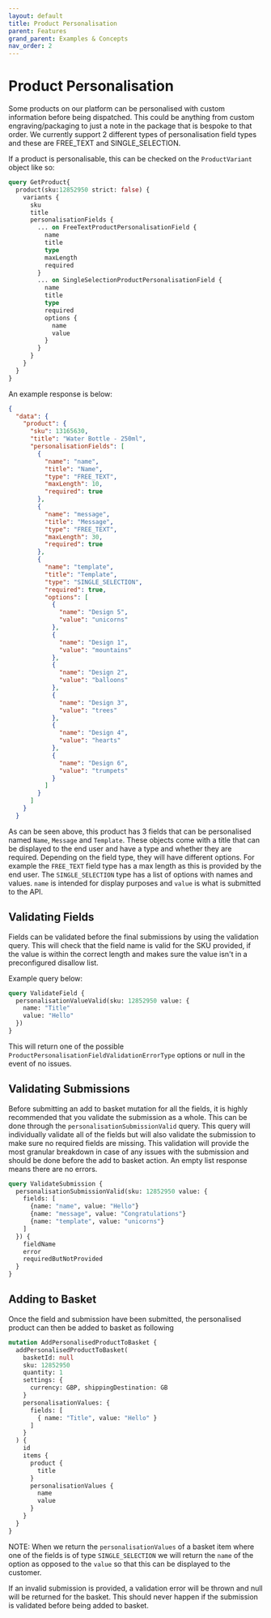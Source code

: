```yaml
---
layout: default
title: Product Personalisation
parent: Features
grand_parent: Examples & Concepts
nav_order: 2
---
```


# Product Personalisation

Some products on our platform can be personalised with custom information before being dispatched. This could be anything from custom engraving/packaging to just a note in the package that is bespoke to that order.
We currently support 2 different types of personalisation field types and these are FREE_TEXT and SINGLE_SELECTION.

If a product is personalisable, this can be checked on the `ProductVariant` object like so:

```graphql
query GetProduct{
  product(sku:12852950 strict: false) {
    variants {
      sku
      title
      personalisationFields {
        ... on FreeTextProductPersonalisationField {
          name
          title
          type
          maxLength
          required
        }
        ... on SingleSelectionProductPersonalisationField {
          name
          title
          type
          required
          options {
            name
            value
          }
        }
      }
    }
  }
}
```

An example response is below:
```json
{
  "data": {
    "product": {
      "sku": 13165630,
      "title": "Water Bottle - 250ml",
      "personalisationFields": [
        {
          "name": "name",
          "title": "Name",
          "type": "FREE_TEXT",
          "maxLength": 10,
          "required": true
        },
        {
          "name": "message",
          "title": "Message",
          "type": "FREE_TEXT",
          "maxLength": 30,
          "required": true
        },
        {
          "name": "template",
          "title": "Template",
          "type": "SINGLE_SELECTION",
          "required": true,
          "options": [
            {
              "name": "Design 5",
              "value": "unicorns"
            },
            {
              "name": "Design 1",
              "value": "mountains"
            },
            {
              "name": "Design 2",
              "value": "balloons"
            },
            {
              "name": "Design 3",
              "value": "trees"
            },
            {
              "name": "Design 4",
              "value": "hearts"
            },
            {
              "name": "Design 6",
              "value": "trumpets"
            }
          ]
        }
      ]
    }
  }
```

As can be seen above, this product has 3 fields that can be personalised named `Name`, `Message` and `Template`. These objects come with a title that can be displayed to the end user and have a type and whether they are required.
Depending on the field type, they will have different options. For example the `FREE_TEXT` field type has a max length as this is provided by the end user. The `SINGLE_SELECTION` type has a list of options with names and values. `name` is intended for display purposes and `value` is what is submitted to the API.

## Validating Fields
Fields can be validated before the final submissions by using the validation query. This will check that the field name is valid for the SKU provided, if the value is within the correct length and makes sure the value isn't in a preconfigured disallow list.

Example query below:
```graphql
query ValidateField {
  personalisationValueValid(sku: 12852950 value: {
    name: "Title"
    value: "Hello"
  })
}
```

This will return one of the possible `ProductPersonalisationFieldValidationErrorType` options or null in the event of no issues.

## Validating Submissions
Before submitting an add to basket mutation for all the fields, it is highly recommended that you validate the submission as a whole. This can be done through the `personalisationSubmissionValid` query. This query will individually validate all of the fields but will also validate the submission to make sure no required fields are missing.
This validation will provide the most granular breakdown in case of any issues with the submission and should be done before the add to basket action. An empty list response means there are no errors.

```graphql
query ValidateSubmission {
  personalisationSubmissionValid(sku: 12852950 value: {
    fields: [
      {name: "name", value: "Hello"}
      {name: "message", value: "Congratulations"}    
      {name: "template", value: "unicorns"}    
    ]
  }) {
    fieldName
    error
    requiredButNotProvided
  }
}
```

## Adding to Basket
Once the field and submission have been submitted, the personalised product can then be added to basket as following
```graphql
mutation AddPersonalisedProductToBasket {
  addPersonalisedProductToBasket(
    basketId: null
    sku: 12852950
    quantity: 1
    settings: { 
      currency: GBP, shippingDestination: GB 
    }
    personalisationValues: { 
      fields: [
        { name: "Title", value: "Hello" }
      ] 
    }
  ) {
    id
    items {
      product {
        title
      }
      personalisationValues {
        name
        value
      }
    }
  }
}
```

NOTE: When we return the `personalisationValues` of a basket item where one of the fields is of type `SINGLE_SELECTION` we will return the `name` of the option as opposed to the `value` so that this can be displayed to the customer. 

If an invalid submission is provided, a validation error will be thrown and null will be returned for the basket. This should never happen if the submission is validated before being added to basket.
